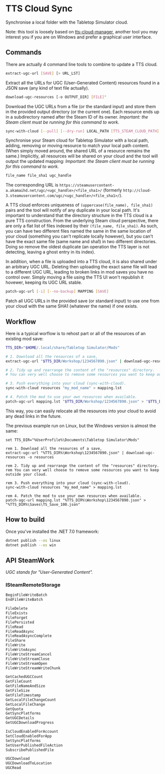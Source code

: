 # TTS Cloud Sync

Synchronise a local folder with the Tabletop Simulator cloud.

Note: this tool is loosely based on [tts-cloud-manager](https://github.com/leberechtreinhold/tts-cloud-manager),
another tool you may interest you if you are on Windows and prefer a graphical user interface.

## Commands

There are actually 4 command line tools to combine to update a TTS cloud.

```bash
extract-ugc-url [SAVE] [> URL_LST]
```

Extract all the URLs for UGC (User-Generated Content) resources found in a JSON save (any kind of text file actually).

```bash
download-ugc-resources [-o OUTPUT_DIR] [FILE]"
```

Download the UGC URLs from a file (or the standard input) and store them in the provided output directory (or the current one).
Each resource ends up in a subdirectory named after the Steam ID of its owner.
*Important: the Steam client must be running for this command to work.*

```bash
sync-with-cloud [--pull] [--dry-run] LOCAL_PATH [TTS_STEAM_CLOUD_PATH] [> MAPPING]
```

Synchronise your Steam cloud for Tabletop Simulator with a local path, adding, removing or moving resource to match your local path content.
(When simply moved around, the shared URL of a resource remains the same.)
Implicitly, all resources will be shared on your cloud and the tool will output the updated mapping:
*Important: the Steam client must be running for this command to work.*

```txt
file_name file_sha1 ugc_handle
```

The corresponding URL is `https://steamusercontent-a.akamaihd.net/ugc/<ugc_handle>/<file_sha1>/`
(formerly `http://cloud-3.steamusercontent.com/ugc/<ugc_handle>/<file_sha1>/`).

A TTS cloud enforces uniqueness of `(uppercase(file_name), file_sha1)` pairs and the tool will notify of any duplicate in your local path.
It's important to understand that the directory structure in the TTS cloud is a pure TTS construction.
From the underlying Steam cloud perspective, there are only a flat list of files indexed by their `(file_name, file_sha1)`.
As such, you can have two different files named the same in the same location of your cloud (something you can't replicate locally however),
but you can't have the exact same file (same name and sha1) in two different directories.
Doing so remove the oldest duplicate (an operation the TTS layer is not detecting, leaving a ghost entry in its index).

In addition, when a file is uploaded into a TTS cloud, it is also shared under an arbitrary UGC URL.
Deleting then uploading the exact same file will lead to a different UGC URL, leading to broken links in mod saves you have no control over.
Simply moving a file using the TTS UI won't republish it hovewer, keeping its UGC URL stable.

```bash
patch-ugc-url [-i] [--no-backup] MAPPING [SAVE]
```

Patch all UGC URLs in the provided save (or standard input) to use one from your cloud with the same SHA1 (whatever the name) if one exists.

## Workflow

Here is a typical worflow is to rehost part or all of the resources of an existing mod save:

```bash
TTS_DIR="$HOME/.local/share/Tabletop Simulator/Mods"

# 1. Download all the resources of a save,
extract-ugc-url "$TTS_DIR/Workshop/1234567890.json" | download-ugc-resources -o resources

# 2. Tidy up and rearrange the content of the "resources" directory.
# You can very well choose to remove some resources you want to keep outside your cloud.

# 3. Push everything into your cloud (sync-with-cloud).
sync-with-cloud resources "my_mod_name" > mapping.lst

# 4. Patch the mod to use your own resources when available.
patch-ugc-url mapping.lst "$TTS_DIR/Workshop/1234567890.json" > "$TTS_DIR/Saves/TS_Save_100.json"
```

This way, you can easily relocate all the resources into your cloud to avoid any dead links in the future.

The previous example run on Linux, but the Windows version is almost the same:

```batch
set TTS_DIR="%UserProfile%\Documents\Tabletop Simulator\Mods"

rem 1. Download all the resources of a save,
extract-ugc-url "%TTS_DIR%\Workshop\1234567890.json" | download-ugc-resources -o resources

rem 2. Tidy up and rearrange the content of the "resources" directory.
rem You can very well choose to remove some resources you want to keep outside your cloud.

rem 3. Push everything into your cloud (sync-with-cloud).
sync-with-cloud resources "my_mod_name" > mapping.lst

rem 4. Patch the mod to use your own resources when available.
patch-ugc-url mapping.lst "%TTS_DIR%\Workshop\1234567890.json" > "%TTS_DIR%\Saves\TS_Save_100.json"
```

## How to build

Once you've installed the .NET 7.0 framework:

```bash
dotnet publish --os linux
dotnet publish --os win
```

## API SteamWork

*UGC stands for "User-Generated Content".*

### ISteamRemoteStorage

```txt
BeginFileWriteBatch
EndFileWriteBatch

FileDelete
FileExists
FileForget
FilePersisted
FileRead
FileReadAsync
FileReadAsyncComplete
FileShare
FileWrite
FileWriteAsync
FileWriteStreamCancel
FileWriteStreamClose
FileWriteStreamOpen
FileWriteStreamWriteChunk

GetCachedUGCCount
GetFileCount
GetFileNameAndSize
GetFileSize
GetFileTimestamp
GetLocalFileChangeCount
GetLocalFileChange
GetQuota
GetSyncPlatforms
GetUGCDetails
GetUGCDownloadProgress

IsCloudEnabledForAccount
SetCloudEnabledForApp
SetSyncPlatforms
SetUserPublishedFileAction
SubscribePublishedFile

UGCDownload
UGCDownloadToLocation
UGCRead
```
